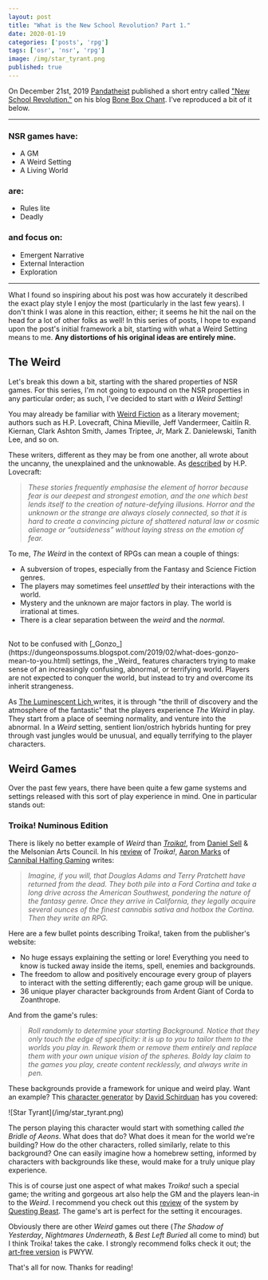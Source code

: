 ```yaml
---
layout: post
title: "What is the New School Revolution? Part 1."
date: 2020-01-19
categories: ['posts', 'rpg']
tags: ['osr', 'nsr', 'rpg']
image: /img/star_tyrant.png
published: true
---
```


On December 21st, 2019 [Pandatheist](https://mobile.twitter.com/Pandatheist) published a short entry called ["New School Revolution."](https://boneboxchant.wordpress.com/2019/12/21/nsr/) on his blog [Bone Box Chant](https://boneboxchant.wordpress.com). I've reproduced a bit of it below.

---
<p></p>

### NSR games have:
 * A GM
 * A Weird Setting
 * A Living World
<p></p>

### are:
* Rules lite
* Deadly

<p></p>

### and focus on:
* Emergent Narrative
* External Interaction
* Exploration
<p></p>

---
What I found so inspiring about his post was how accurately it described the exact play style I enjoy the most (particularly in the last few years). I don't think I was alone in this reaction, either; it seems he hit the nail on the head for a lot of other folks as well! In this series of posts, I hope to expand upon the post's initial framework a bit, starting with what a Weird Setting means to me. **Any distortions of his original ideas are entirely mine.**

## The Weird
Let's break this down a bit, starting with the shared properties of NSR games. For this series, I'm not going to expound on the NSR properties in any particular order; as such, I've decided to start with _a Weird Setting_!

You may already be familiar with [Weird Fiction](https://en.wikipedia.org/wiki/Weird_fiction) as a literary movement; authors such as  H.P. Lovecraft, China Mieville, Jeff Vandermeer, Caitlín R. Kiernan, Clark Ashton Smith, James Triptee, Jr, Mark Z. Danielewski, Tanith Lee, and so on.

These writers, different as they may be from one another, all wrote about the uncanny, the unexplained and the unknowable. As [described](http://www.hplovecraft.com/writings/texts/essays/nwwf.aspx) by H.P. Lovecraft:

> *These stories frequently emphasise the element of horror because fear is our deepest and strongest emotion, and the one which best lends itself to the creation of nature-defying illusions. Horror and the unknown or the strange are always closely connected, so that it is hard to create a convincing picture of shattered natural law or cosmic alienage or “outsideness” without laying stress on the emotion of fear.*

To me, _The Weird_ in the context of RPGs can mean a couple of things:
* A subversion of tropes, especially from the Fantasy and Science Fiction genres.
* The players may sometimes feel _unsettled_ by their interactions with the world.  
* Mystery and the unknown are major factors in play. The world is irrational at times.
* There is a clear separation between the _weird_ and the _normal_.

<br>
Not to be confused with [_Gonzo_](https://dungeonspossums.blogspot.com/2019/02/what-does-gonzo-mean-to-you.html) settings, the _Weird_ features characters trying to make sense of an increasingly confusing, abnormal, or terrifying world. Players are not expected to conquer the world, but instead to try and overcome its inherit strangeness.

As [The Luminescent Lich
](http://luminescentlich.blogspot.com/2017/06/the-gonzo-vs-weird.html) writes, it is through "the thrill of discovery and the atmosphere of the fantastic" that the players experience _The Weird_ in play. They start from a place of seeming normality, and venture into the abnormal. In a _Weird_ setting, sentient lion/ostrich hybrids hunting for prey through vast jungles would be unusual, and equally terrifying to the player characters.   

## Weird Games
Over the past few years, there have been quite a few game systems and settings released with this sort of play experience in mind. One in particular stands out:
<br>

### Troika! Numinous Edition
There is likely no better example of _Weird_ than [*Troika!*](https://www.troikarpg.com/), from [Daniel Sell](https://twitter.com/ignus) & the Melsonian Arts Council. In his [review](https://cannibalhalflinggaming.com/2019/02/27/troika-review/) of *Troika!*, [Aaron Marks](https://twitter.com/levelonewonk) of [Cannibal Halfing Gaming](https://cannibalhalflinggaming.com/) writes:

>*Imagine, if you will, that Douglas Adams and Terry Pratchett have returned from the dead. They both pile into a Ford Cortina and take a long drive across the American Southwest, pondering the nature of the fantasy genre. Once they arrive in California, they legally acquire several ounces of the finest cannabis sativa and hotbox the Cortina. Then they write an RPG.*

Here are a few bullet points describing Troika!, taken from the publisher's website:
* No huge essays explaining the setting or lore! Everything you need to know is tucked away inside the items, spell, enemies and backgrounds.
* The freedom to allow and positively encourage every group of players to interact with the setting differently; each game group will be unique.
* 36 unique player character backgrounds from Ardent Giant of Corda to Zoanthrope​.
<p></p>

And from the game's rules:

>_Roll randomly to determine your starting Background. Notice that they only touch the edge of specificity: it is up to you to tailor them to the worlds you play in. Rework them or remove them entirely and replace them with your own unique vision of the spheres. Boldy lay claim to the games you play, create content recklessly, and always write in pen._

These backgrounds provide a framework for unique and weird play. Want an example? This [character generator](https://technicalgrimoire.com/troikagenerator) by [David Schirduan](https://twitter.com/davidschirduan) has you covered:
<p></p>
![Star Tyrant](/img/star_tyrant.png)

The person playing this character would start with something called *the Bridle of Aeons*. What does that do? What does it mean for the world we're building? How do the other characters, rolled similarly, relate to this background? One can easily imagine how a homebrew setting, informed by characters with backgrounds like these, would make for a truly unique play experience.

This is of course just one aspect of what makes *Troika!* such a special game; the writing and gorgeous art also help the GM and the players lean-in to the _Weird_. I recommend you check out this [review](https://www.youtube.com/watch?v=QvhtyihMSjI) of the system by [Questing Beast](http://questingblog.com/). The game's art is perfect for the setting it encourages.

Obviously there are other _Weird_ games out there (*The Shadow of Yesterday*, *Nightmares Underneath*, & *Best Left Buried* all come to mind) but I think Troika! takes the cake. I strongly recommend folks check it out; the [art-free version](https://payhip.com/b/EVKN) is PWYW.

That's all for now. Thanks for reading!
